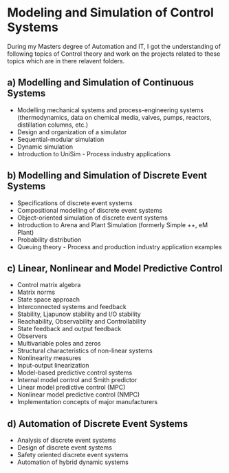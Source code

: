 # Modeling and Simulation of Control Systems

During my Masters degree of Automation and IT, I got the understanding of following topics of Control theory and work on the projects related to these topics which are in there relavent folders.

## a) Modelling and Simulation of Continuous Systems
- Modelling mechanical systems and process-engineering systems (thermodynamics, data on chemical media, valves, pumps, reactors, distillation columns, etc.)
- Design and organization of a simulator
- Sequential-modular simulation
- Dynamic simulation
- Introduction to UniSim - Process industry applications

## b) Modelling and Simulation of Discrete Event Systems
- Specifications of discrete event systems
- Compositional modelling of discrete event systems
- Object-oriented simulation of discrete event systems
- Introduction to Arena and Plant Simulation (formerly Simple ++, eM Plant)
- Probability distribution
- Queuing theory - Process and production industry application examples

## c) Linear, Nonlinear and Model Predictive Control
- Control matrix algebra
- Matrix norms
- State space approach
- Interconnected systems and feedback
- Stability, Ljapunow stability and I/O stability
- Reachability, Observability and Controllability
- State feedback and output feedback
- Observers
- Multivariable poles and zeros
- Structural characteristics of non-linear systems
- Nonlinearity measures
- Input-output linearization
- Model-based predictive control systems
- Internal model control and Smith predictor
- Linear model predictive control (MPC)
- Nonlinear model predictive control (NMPC)
- Implementation concepts of major manufacturers

## d) Automation of Discrete Event Systems
- Analysis of discrete event systems
- Design of discrete event systems
- Safety oriented discrete event systems
- Automation of hybrid dynamic systems